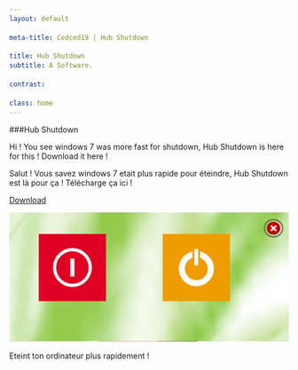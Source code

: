 ```yaml
---
layout: default

meta-title: Cedced19 | Hub Shutdown

title: Hub Shutdown
subtitle: A Software.

contrast:

class: home
---
```

###Hub Shutdown

Hi ! You see windows 7 was more fast for shutdown, Hub Shutdown is here for this !
Download it here !

Salut ! Vous savez windows 7 etait plus rapide pour éteindre, Hub Shutdown est là pour ça !
Télécharge ça ici !


[Download](https://raw.githubusercontent.com/cedced19/Hub-Shutdown/master/setup/Hub%20Shutdown.exe)


![](demo.png)

Eteint ton ordinateur plus rapidement !

